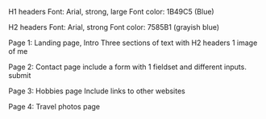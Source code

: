 

H1 headers
Font: Arial, strong, large
Font color: 1B49C5 (Blue)


H2 headers
Font: Arial, strong
Font color: 7585B1 (grayish blue)



Page 1: Landing page, Intro
Three sections of text with H2 headers
1 image of me


Page 2: Contact page
include a form with 1 fieldset and different inputs. submit


Page 3: Hobbies page
Include links to other websites

Page 4:
Travel photos page
